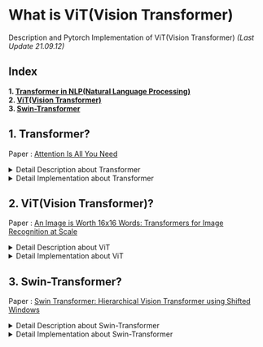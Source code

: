 # What is ViT(Vision Transformer)
Description and Pytorch Implementation of ViT(Vision Transformer) *(Last Update 21.09.12)*

## Index

**1. [Transformer in NLP(Natural Language Processing)](#Transformer)**<br>
**2. [ViT(Vision Transformer)](#Vit-Vision-Transformer)**<br>
**3. [Swin-Transformer](#Swin-Transformer)**<br>

## 1. Transformer?

Paper : [Attention Is All You Need](https://arxiv.org/abs/1706.03762)

<details>
<summary>Detail Description about Transformer</summary>
<div markdown="10">

Transformer란, 자연어 처리(NLP) 분야에서 사용되는 모델로 기존의 RNN 형태의 모델과 다르게 Encoding, Decoding 구조를 가진다.

</div>
</details>

<details>
<summary>Detail Implementation about Transformer</summary>
<div markdown="11">

TBA

</div>
</details>

## 2. ViT(Vision Transformer)?

Paper : [An Image is Worth 16x16 Words: Transformers for Image Recognition at Scale](https://arxiv.org/abs/2010.11929)

<details>
<summary>Detail Description about ViT</summary>
<div markdown="20">

ViT란, 자연어 처리(NLP) 분야에서 사용되던 Transformer 모델의 구조를 객체 인식과 같은 비전(Vision) 분야 테스크에 맞도록 개선하여 적용한 모델이다.

</div>
</details>

<details>
<summary>Detail Implementation about ViT</summary>
<div markdown="21">

TBA

</div>
</details>

## 3. Swin-Transformer?

Paper : [Swin Transformer: Hierarchical Vision Transformer using Shifted Windows](https://arxiv.org/abs/2103.14030)

<details>
<summary>Detail Description about Swin-Transformer</summary>
<div markdown="30">
  
Swin-Transformer란, 기존의 ViT의 문제점을 개선한 모델이다.

</div>
</details>

<details>
<summary>Detail Implementation about Swin-Transformer</summary>
<div markdown="31">

TBA

</div>
</details>
